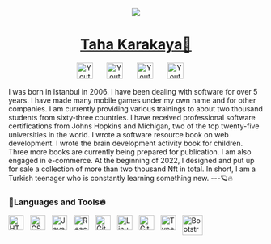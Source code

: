 <p align="center">
  <a href="https://github.com/TahaKarakaya">
      <img src="https://i.pinimg.com/originals/2f/10/ce/2f10ce69b96c0611989308b0abc68e70.gif" >
    <h1 align = "center">Taha Karakaya🥶</h1>
</p>
  
<p align="center">
  <a href="https://www.udemy.com/user/taha-karakaya-4/"><img width="32px" alt="Youtube" title="Youtube" src="https://cdn.icon-icons.com/icons2/2699/PNG/512/udemy_logo_icon_168372.png"/></a>
  &#8287;&#8287;&#8287;&#8287;&#8287;
  <a href="https://www.linkedin.com/in/taha-karakaya-842538237/"><img width="32px" alt="Youtube" title="Youtube" src="https://i.imgur.com/OQUXwNp.jpeg"/></a>
  &#8287;&#8287;&#8287;&#8287;&#8287;
  <a href="https://www.youtube.com/@tahakarakaya-giyabo7811"><img width="32px" alt="Youtube" title="Youtube" src="https://i.imgur.com/qiXu7b2.png"/></a>
  &#8287;&#8287;&#8287;&#8287;&#8287;
  <a href="https://www.instagram.com/tahakarakaya_/"><img width="32px" alt="Youtube" title="Youtube" src="https://i.imgur.com/M6yBwxS.png"/></a>
  &#8287;&#8287;&#8287;&#8287;&#8287;

</p>

I was born in Istanbul in 2006. I have been dealing with software for over 5 years. I have made many mobile games under my own name and for other companies. I am currently providing various trainings to about two thousand students from sixty-three countries. I have received professional software certifications from Johns Hopkins and Michigan, two of the top twenty-five universities in the world. I wrote a software resource book on web development. I wrote the brain development activity book for children. Three more books are currently being prepared for publication. I am also engaged in e-commerce. At the beginning of 2022, I designed and put up for sale a collection of more than two thousand Nft in total. In short, I am a Turkish teenager who is constantly learning something new.
---🪐🔥


### 🤤Languages and Tools🔥

<img align="left" alt="HTML" width="30px" style="padding-right:10px;" src="https://cdn.jsdelivr.net/gh/devicons/devicon/icons/html5/html5-plain.svg" />
<img align="left" alt="CSS" width="30px" style="padding-right:10px;" src="https://cdn.jsdelivr.net/gh/devicons/devicon/icons/css3/css3-plain.svg" />
<img align="left" alt="JavaScript" width="30px" style="padding-right:10px;" src="https://cdn.jsdelivr.net/gh/devicons/devicon/icons/javascript/javascript-plain.svg" />
<img align="left" alt="React" width="30px" style="padding-right:10px;" src="https://cdn.jsdelivr.net/gh/devicons/devicon/icons/react/react-original.svg" />
<img align="left" alt="Git" width="30px" style="padding-right:10px;" src="https://cdn.jsdelivr.net/gh/devicons/devicon/icons/git/git-original.svg" />
<img align="left" alt="Linux" width="30px" style="padding-right:10px;" src="https://cdn.jsdelivr.net/gh/devicons/devicon/icons/linux/linux-original.svg" />
<img align="left" alt="GitHub" width="30px" style="padding-right:10px;" src="https://cdn.jsdelivr.net/gh/devicons/devicon/icons/github/github-original.svg" />
<img align="left" alt="TypeScript" width="30px" style="padding-right:10px;" src="https://cdn.jsdelivr.net/gh/devicons/devicon/icons/typescript/typescript-plain.svg" />
<img align="left" alt="Bootstrap" width="40px" style="padding-right:10px;" src="https://upload.wikimedia.org/wikipedia/commons/b/b2/Bootstrap_logo.svg" />
<br>

